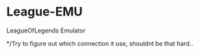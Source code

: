 # League-EMU
LeagueOfLegends Emulator

*/Try to figure out which connection it use, shouldnt be that hard..
